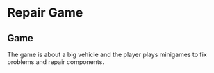 # Repair Game

## Game
The game is about a big vehicle and the player plays minigames to fix problems and repair components.



